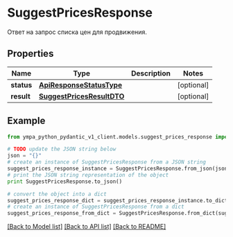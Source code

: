 # SuggestPricesResponse

Ответ на запрос списка цен для продвижения.

## Properties
Name | Type | Description | Notes
------------ | ------------- | ------------- | -------------
**status** | [**ApiResponseStatusType**](ApiResponseStatusType.md) |  | [optional] 
**result** | [**SuggestPricesResultDTO**](SuggestPricesResultDTO.md) |  | [optional] 

## Example

```python
from ympa_python_pydantic_v1_client.models.suggest_prices_response import SuggestPricesResponse

# TODO update the JSON string below
json = "{}"
# create an instance of SuggestPricesResponse from a JSON string
suggest_prices_response_instance = SuggestPricesResponse.from_json(json)
# print the JSON string representation of the object
print SuggestPricesResponse.to_json()

# convert the object into a dict
suggest_prices_response_dict = suggest_prices_response_instance.to_dict()
# create an instance of SuggestPricesResponse from a dict
suggest_prices_response_from_dict = SuggestPricesResponse.from_dict(suggest_prices_response_dict)
```
[[Back to Model list]](../README.md#documentation-for-models) [[Back to API list]](../README.md#documentation-for-api-endpoints) [[Back to README]](../README.md)


